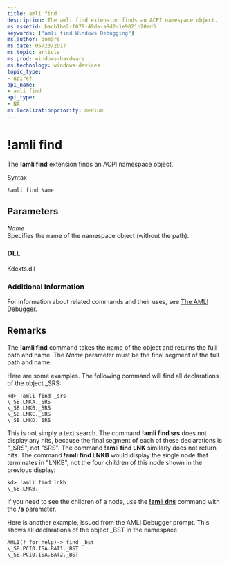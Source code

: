 ```yaml
---
title: amli find
description: The amli find extension finds an ACPI namespace object.
ms.assetid: bacb1be2-f079-49da-a8d2-1e9821b20ed3
keywords: ["amli find Windows Debugging"]
ms.author: domars
ms.date: 05/23/2017
ms.topic: article
ms.prod: windows-hardware
ms.technology: windows-devices
topic_type:
- apiref
api_name:
- amli find
api_type:
- NA
ms.localizationpriority: medium
---
```


# !amli find


The **!amli find** extension finds an ACPI namespace object.

Syntax

```
!amli find Name
```

## <span id="ddk__amli_find_dbg"></span><span id="DDK__AMLI_FIND_DBG"></span>Parameters


<span id="_______Name______"></span><span id="_______name______"></span><span id="_______NAME______"></span> *Name*   
Specifies the name of the namespace object (without the path).

### <span id="DLL"></span><span id="dll"></span>DLL

Kdexts.dll

### <span id="Additional_Information"></span><span id="additional_information"></span><span id="ADDITIONAL_INFORMATION"></span>Additional Information

For information about related commands and their uses, see [The AMLI Debugger](the-amli-debugger.md).

Remarks
-------

The **!amli find** command takes the name of the object and returns the full path and name. The *Name* parameter must be the final segment of the full path and name.

Here are some examples. The following command will find all declarations of the object \_SRS:

```
kd> !amli find _srs
\_SB.LNKA._SRS
\_SB.LNKB._SRS
\_SB.LNKC._SRS
\_SB.LNKD._SRS
```

This is not simply a text search. The command **!amli find srs** does not display any hits, because the final segment of each of these declarations is "\_SRS", not "SRS". The command **!amli find LNK** similarly does not return hits. The command **!amli find LNKB** would display the single node that terminates in "LNKB", not the four children of this node shown in the previous display:

```
kd> !amli find lnkb
\_SB.LNKB.
```

If you need to see the children of a node, use the [**!amli dns**](-amli-dns.md) command with the **/s** parameter.

Here is another example, issued from the AMLI Debugger prompt. This shows all declarations of the object \_BST in the namespace:

```
AMLI(? for help)-> find _bst
\_SB.PCI0.ISA.BAT1._BST
\_SB.PCI0.ISA.BAT2._BST
```

 

 





